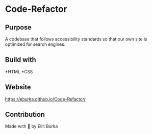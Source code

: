 # Code-Refactor

## Purpose

A codebase that follows accessibility standards so that our own site is optimized for search engines.

## Build with

*HTML
*CSS

## Website

https://eburka.github.io/Code-Refactor/

## Contribution

Made with 💛 by Elilt Burka
